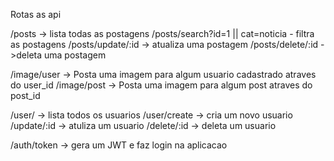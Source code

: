 Rotas as api



/posts -> lista todas as postagens
/posts/search?id=1 || cat=noticia - filtra as postagens
/posts/update/:id -> atualiza uma postagem
/posts/delete/:id ->deleta uma postagem

/image/user -> Posta uma imagem para algum usuario cadastrado atraves do user_id
/image/post -> Posta uma imagem para algum post atraves do post_id

/user/ -> lista todos os usuarios
/user/create -> cria um novo usuario
/update/:id -> atuliza um usuario
/delete/:id -> deleta um usuario

/auth/token -> gera um JWT e faz login na aplicacao
